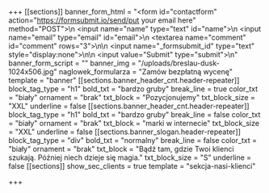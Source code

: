 +++
[[sections]]
banner_form_html = "<form id=\"contactform\" action=\"https://formsubmit.io/send/put your email here\" method=\"POST\">\n    <input name=\"name\" type=\"text\" id=\"name\">\n    <input name=\"email\" type=\"email\" id=\"email\">\n    <textarea name=\"comment\" id=\"comment\" rows=\"3\"></textarea>\n\n    <input name=\"_formsubmit_id\" type=\"text\" style=\"display:none\">\n\n    <input value=\"Submit\" type=\"submit\">\n</form>"
banner_form_script = ""
banner_img = "/uploads/breslau-dusk-1024x506.jpg"
naglowek_formularza = "Zamów bezpłatną wycenę"
template = "banner"
[[sections.banner_header_cnt.header-repeater]]
block_tag_type = "h1"
bold_txt = "bardzo gruby"
break_line = true
color_txt = "biały"
ornament = "brak"
txt_block = "Pozycjonujemy"
txt_block_size = "XXL"
underline = false
[[sections.banner_header_cnt.header-repeater]]
block_tag_type = "h1"
bold_txt = "bardzo gruby"
break_line = false
color_txt = "biały"
ornament = "brak"
txt_block = "marki w internecie"
txt_block_size = "XXL"
underline = false
[[sections.banner_slogan.header-repeater]]
block_tag_type = "div"
bold_txt = "normalny"
break_line = false
color_txt = "biały"
ornament = "brak"
txt_block = "Bądź tam, gdzie Twoi klienci szukają. Później niech dzieje się magia."
txt_block_size = "S"
underline = false
[[sections]]
show_sec_clients = true
template = "sekcja-nasi-klienci"

+++
